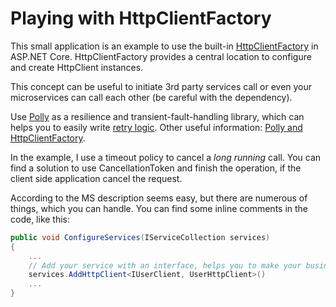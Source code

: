 # Playing with HttpClientFactory

This small application is an example to use the built-in [HttpClientFactory](https://docs.microsoft.com/en-ie/aspnet/core/fundamentals/http-requests?view=aspnetcore-2.1 "HttpClientFactory") in ASP.NET Core.
HttpClientFactory provides a central location to configure and create HttpClient instances.

This concept can be useful to initiate 3rd party services call or even your microservices can call each other (be careful with the dependency).

Use [Polly](https://github.com/App-vNext/Polly "Polly") as a resilience and transient-fault-handling library, which can helps you to easily write [retry logic](https://docs.microsoft.com/en-ie/aspnet/core/fundamentals/http-requests?view=aspnetcore-2.1#use-polly-based-handlers "retry logic"). Other useful information: [Polly and HttpClientFactory](https://github.com/App-vNext/Polly/wiki/Polly-and-HttpClientFactory "Polly and HttpClientFactory").

In the example, I use a timeout policy to cancel a *long running* call. You can find a solution to use CancellationToken and finish the operation, if the client side application cancel the request.

According to the MS description seems easy, but there are numerous of things, which you can handle.
You can find some inline comments in the code, like this:
```csharp
public void ConfigureServices(IServiceCollection services)
{
	...
	// Add your service with an interface, helps you to make your business logic testable.
	services.AddHttpClient<IUserClient, UserHttpClient>()
	...
}
```
